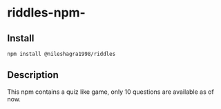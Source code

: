 # riddles-npm-

## Install
```
npm install @nileshagra1998/riddles
```


## Description
This npm contains a quiz like game, only 10 questions are available as of now. 
